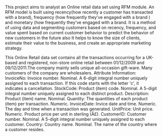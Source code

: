  This project aims to analyst an Online retail data set using RFM module.
 An RFM model is built using recency(how recently a customer has transacted with a brand), 
 frequency (how frequently they’ve engaged with a brand ) 
 and monetary (how frequently they’ve engaged with a brand. 
 It is a method of using data and segmenting customers based on recency, frequency, and value spent based on current customer behavior to predict the behavior of new customers in the future 
 also It helps to know the size of clients, estimate their value to the business, and create an appropriate marketing strategy.
  








 This Online Retail data set contains all the transactions occurring for a UK-based and registered, non-store online retail between 01/12/2009 and 09/12/2011.The company mainly sells unique all-occasion gift-ware. Many customers of the company are wholesalers.
Attribute Information:
InvoiceNo: Invoice number. Nominal. A 6-digit integral number uniquely assigned to each transaction. If this code starts with the letter 'c', it indicates a cancellation.
StockCode: Product (item) code. Nominal. A 5-digit integral number uniquely assigned to each distinct product.
Description: Product (item) name. Nominal.
Quantity: The quantities of each product (item) per transaction. Numeric.
InvoiceDate: Invice date and time. Numeric. The day and time when a transaction was generated.
UnitPrice: Unit price. Numeric. Product price per unit in sterling (Â£).
CustomerID: Customer number. Nominal. A 5-digit integral number uniquely assigned to each customer.
Country: Country name. Nominal. The name of the country where a customer resides.
